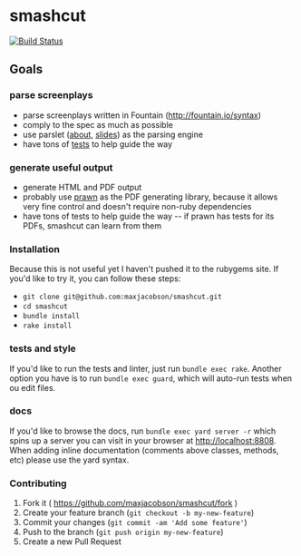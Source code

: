 # smashcut

[![Build Status](https://travis-ci.org/maxjacobson/smashcut.svg?branch=master)](https://travis-ci.org/maxjacobson/smashcut)

## Goals

### parse screenplays

* parse screenplays written in Fountain (<http://fountain.io/syntax>)
* comply to the spec as much as possible
* use parslet ([about][1], [slides][2]) as the parsing engine
* have tons of [tests][3] to help guide the way

[1]: http://kschiess.github.io/parslet/
[2]: https://speakerdeck.com/promptworks/writing-dsls-with-parslet-nyc-dot-rb
[3]: http://rspec.info/

### generate useful output

* generate HTML and PDF output
* probably use [prawn][4] as the PDF generating library, because it allows very
  fine control and doesn't require non-ruby dependencies
* have tons of tests to help guide the way -- if prawn has tests for its PDFs,
  smashcut can learn from them

[4]: http://prawnpdf.org/

### Installation

Because this is not useful yet I haven't pushed it to the rubygems site. If
you'd like to try it, you can follow these steps:

* `git clone git@github.com:maxjacobson/smashcut.git`
* `cd smashcut`
* `bundle install`
* `rake install`

### tests and style

If you'd like to run the tests and linter, just run `bundle exec rake`. Another
option you have is to run `bundle exec guard`, which will auto-run tests when
ou edit files.

### docs

If you'd like to browse the docs, run `bundle exec yard server -r` which spins
up a server you can visit in your browser at <http://localhost:8808>. When
adding inline documentation (comments above classes, methods, etc) please use
the yard syntax.

### Contributing

1. Fork it ( https://github.com/maxjacobson/smashcut/fork )
1. Create your feature branch (`git checkout -b my-new-feature`)
1. Commit your changes (`git commit -am 'Add some feature'`)
1. Push to the branch (`git push origin my-new-feature`)
1. Create a new Pull Request
